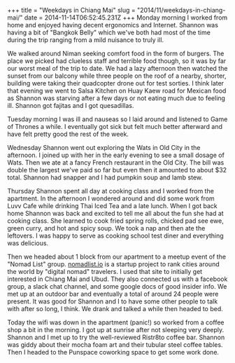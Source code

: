 +++
title = "Weekdays in Chiang Mai"
slug = "2014/11/weekdays-in-chiang-mai/"
date = 2014-11-14T06:52:45.231Z
+++
Monday morning I worked from home and enjoyed having decent ergonomics and Internet. Shannon was having a bit of "Bangkok Belly" which we've both had most of the time during the trip ranging from a mild nuisance to truly ill.

We walked around Niman seeking comfort food in the form of burgers. The place we picked had clueless staff and terrible food though, so it was by far our worst meal of the trip to date. We had a lazy afternoon then watched the sunset from our balcony while three people on the roof of a nearby, shorter, building were taking their quadcopter drone out for test sorties. I think later that evening we went to Salsa Kitchen on Huay Kaew road for Mexican food as Shannon was starving after a few days or not eating much due to feeling ill. Shannon got fajitas and I got quesadillas.

Tuesday morning I was ill and nauseas so I laid around and listened to Game of Thrones a while. I eventually got sick but felt much better afterward and have felt pretty good the rest of the week.

Wednesday Shannon went out exploring the Wats in Old City in the afternoon. I joined up with her in the early evening to see a small dosage of Wats. Then we ate at a fancy French restaurant in the Old City. The bill was double the largest we've paid so far but even then it amounted to about $32 total. Shannon had snapper and I had pumpkin soup and lamb stew.

Thursday Shannon spent all day at cooking class and I worked from the apartment. In the afternoon I wondered around and did some work from Luvv Cafe while drinking Thai Iced Tea and a late lunch. When I got back home Shannon was back and excited to tell me all about the fun she had at cooking class. She learned to cook fried spring rolls, chicked pad see ewe, green curry, and hot and spicy soup. We took a nap and then ate the leftovers. I was happy to serve as cooking school test diner and everything was delicious.

Then we headed about 1 block from our apartment to a meetup event of the "Nomad List" group. [nomadlist.io](https://nomadlist.io) is a startup project to rank cities around the world by "digital nomad" travelers. I used that site to initially get interested in Chiang Mai and Ubud. They also connected us with a facebook group, a slack chat channel, and some google docs of good insider info. We met up at an outdoor bar and eventually a total of around 24 people were present. It was good for Shannon and I to have some other people to talk with after so long, I think. We drank and talked a while then headed to bed.

Today the wifi was down in the apartment (panic!) so worked from a coffee shop a bit in the morning. I got up at sunrise after not sleeping very deeply. Shannon and I met up to try the well-reviewed Ristr8to coffee bar. Shannon was giddy about their mocha foam art and their tubular steel coffee tables. Then  I headed to the Punspace coworking space to get some work done.

